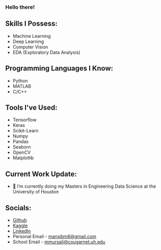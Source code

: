 ### Hello there!


## Skills I Possess: 
* Machine Learning
* Deep Learning
* Computer Vision
* EDA (Exploratory Data Analysis)

## Programming Languages I Know:
* Python
* MATLAB
* C/C++

## Tools I've Used:
* Tensorflow
* Keras
* Scikit-Learn
* Numpy
* Pandas
* Seaborn
* OpenCV
* Matplotlib

## Current Work Update:

- 🎒 I’m currently doing my Masters in Engineering Data Science at the University of Houston

## Socials: 
* [Github](https://github.com/mansibm6)
* [Kaggle](https://www.kaggle.com/mansibmursalin)
* [LinkedIn](https://www.linkedin.com/in/mansibm6/)
* Personal Email - mansibm6@gmail.com
* School Email - mmursali@cougarnet.uh.edu
